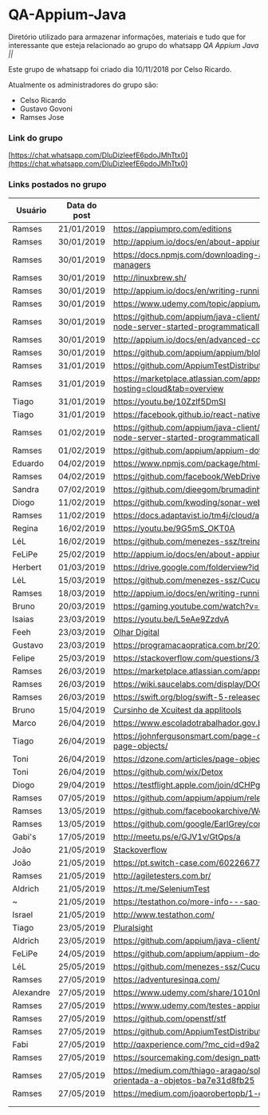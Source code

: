 # QA-Appium-Java
Diretório utilizado para armazenar informações, materiais e tudo que for interessante que esteja relacionado ao grupo do whatsapp *QA Appium Java ||*

Este grupo de whatsapp foi criado dia 10/11/2018 por Celso Ricardo.

Atualmente os administradores do grupo são:
- Celso Ricardo
- Gustavo Govoni
- Ramses Jose

### Link do grupo

[https://chat.whatsapp.com/DluDizleefE6pdoJMhTtx0](https://chat.whatsapp.com/DluDizleefE6pdoJMhTtx0)

### Links postados no grupo

|Usuário|Data do post|Informação|
|---|---|---|
|Ramses|21/01/2019|https://appiumpro.com/editions|
|Ramses|30/01/2019|http://appium.io/docs/en/about-appium/getting-started/|
|Ramses|30/01/2019|https://docs.npmjs.com/downloading-and-installing-node-js-and-npm#windows-node-version-managers|
|Ramses|30/01/2019|http://linuxbrew.sh/|
|Ramses|30/01/2019|http://appium.io/docs/en/writing-running-appium/server-args/|
|Ramses|30/01/2019|https://www.udemy.com/topic/appium/|
|Ramses|30/01/2019|https://github.com/appium/java-client/blob/master/docs/The-starting-of-an-app-using-Appium-node-server-started-programmatically.md|
|Ramses|30/01/2019|http://appium.io/docs/en/advanced-concepts/parallel-tests/|
|Ramses|30/01/2019|https://github.com/appium/appium/blob/master/CHANGELOG.md|
|Ramses|31/01/2019|https://github.com/AppiumTestDistribution/AppiumTestDistribution|
|Ramses|31/01/2019|https://marketplace.atlassian.com/apps/1213259/test-management-for-jira?hosting=cloud&tab=overview|
|Tiago|31/01/2019|https://youtu.be/10Zzlf5DmSI|
|Tiago|31/01/2019|https://facebook.github.io/react-native/docs/accessibility|
|Ramses|01/02/2019|https://github.com/appium/java-client/blob/master/docs/The-starting-of-an-app-using-Appium-node-server-started-programmatically.md|
|Ramses|01/02/2019|https://github.com/appium/appium-dotnet-driver/wiki/How-to-start-an-AppiumDriver-locally|
|Eduardo|04/02/2019|https://www.npmjs.com/package/html-reporter-mobile-test|
|Ramses|04/02/2019|https://github.com/facebook/WebDriverAgent/wiki/Class-Chain-Queries-Construction-Rules|
|Sandra|07/02/2019|https://github.com/dieegom/brumadinho_location|
|Diogo|11/02/2019|https://github.com/kwoding/sonar-webdriver-plugin|
|Ramses|11/02/2019|https://docs.adaptavist.io/tm4j/cloud/api/v2/#|
|Regina|16/02/2019|https://youtu.be/9G5mS_OKT0A|
|LéL|16/02/2019|https://github.com/menezes-ssz/treinamento-appium-java|
|FeLiPe|25/02/2019|http://appium.io/docs/en/about-appium/getting-started/#verifying-the-installation|
|Herbert|01/03/2019|https://drive.google.com/folderview?id=0B_09GivwOi5mZkRQbnJvYmtoaVU|
|LéL|15/03/2019|https://github.com/menezes-ssz/CucumberTestAndroidWithAppium|
|Ramses|18/03/2019|http://appium.io/docs/en/writing-running-appium/android/uiautomator-uiselector/|
|Bruno|20/03/2019|https://gaming.youtube.com/watch?v=KBGJjaG3bJs|
|Isaias|23/03/2019|https://youtu.be/L5eAe9ZzdvA|
|Feeh|23/03/2019|[Olhar Digital](https://olhardigital.com.br/noticia/startup-oferece-cursos-gratuitos-de-python-e-react/83983?fbclid=IwAR1apOVNb4yN6bZQlEt4bPSsG8JGw6YCGe1WwOlp3Cs68dNn4-bIu5-f7pw)|
|Gustavo|23/03/2019|https://programacaopratica.com.br/2019/03/23/250-cursos-gratuitos-da-udemy/|
|Felipe|25/03/2019|https://stackoverflow.com/questions/34538571/dcucumber-options-how-to-have-multiple-tags|
|Ramses|26/03/2019|https://marketplace.atlassian.com/apps/1214697/sauce-labs-for-jira?hosting=cloud&tab=overview|
|Ramses|26/03/2019|https://wiki.saucelabs.com/display/DOCS/Using+Sauce+Labs+with+Continuous+Integration+Platforms|
|Ramses|26/03/2019|https://swift.org/blog/swift-5-released/|
|Bruno|15/04/2019|[Cursinho de Xcuitest da applitools](https://testautomationu.applitools.com/introduction-to-ios-test-automation-with-xcuitest/?mkt_tok=eyJpIjoiWkRobE1tRTBNamcxTWpBMiIsInQiOiJVV2dCUlhUMnRaeHl2eUVhTWNzNFFkVmRVNDBqTjk3K09BVkZjYUlhRzQyQkV5M3lGQ1RlWFh5SDJwUXVhVTBhTEVMQ1RpYklNTFZkMmE0NkpsTWo4Z0hnXC9yNWlIWFE1cDEwb2VkY3JESEpFYWJ3eTZpZldXNURMcGZIWHdTNGcifQ%3D%3D)|
|Marco|26/04/2019|https://www.escoladotrabalhador.gov.br/cursos/|
|Tiago|26/04/2019|https://johnfergusonsmart.com/page-objects-that-suck-less-tips-for-writing-more-maintainable-page-objects/|
|Toni|26/04/2019|https://dzone.com/articles/page-objects-refactored-solid-steps-to-the-screenp|
|Toni|26/04/2019|https://github.com/wix/Detox|
|Diogo|29/04/2019|https://testflight.apple.com/join/dCHPgTEO|
|Ramses|07/05/2019|https://github.com/appium/appium/releases|
|Ramses|13/05/2019|https://github.com/facebookarchive/WebDriverAgent|
|Ramses|13/05/2019|https://github.com/google/EarlGrey/commits/earlgrey2|
|Gabi's|17/05/2019|http://meetu.ps/e/GJV1v/GtQps/a|
|João|21/05/2019|[Stackoverflow](https://pt.stackoverflow.com/questions/94620/qual-a-melhor-maneira-mais-r%C3%A1pida-de-ler-um-arquivo-de-um-servidor-web)|
|João|21/05/2019|https://pt.switch-case.com/60226677|
|Ramses|21/05/2019|http://agiletesters.com.br/|
|Aldrich|21/05/2019|https://t.me/SeleniumTest|
|~|21/05/2019|https://testathon.co/more-info---sao-paulo-10th-august/|
|Israel|21/05/2019|http://www.testathon.com/|
|Tiago|23/05/2019|[Pluralsight](https://www.pluralsight.com/guides/getting-started-with-page-object-pattern-for-your-selenium-tests?clickid=Qol2Fy0SPW5ZwtN1mqSMJU4yUkl3bMSB2Stlzg0&irgwc=1&mpid=27795&utm_source=impactradius&utm_medium=digital_affiliate&utm_campaign=27795&aid=7010a000001xAKZAA2)|
|Aldrich|23/05/2019|https://github.com/appium/java-client/blob/master/docs/Page-objects.md|
|FeLiPe|24/05/2019|https://github.com/appium/appium-doctor/blob/master/README.md|
|LéL|25/05/2019|https://github.com/menezes-ssz/CucumberAndroidAndIosTestJava/blob/master/pom.xml|
|Ramses|27/05/2019|https://adventuresinqa.com/|
|Alexandre|27/05/2019|https://www.udemy.com/share/1010nkBEEec11QQXQ=/|
|Ramses|27/05/2019|https://www.udemy.com/testes-appium/|
|Ramses|27/05/2019|https://github.com/openstf/stf|
|Ramses|27/05/2019|https://github.com/AppiumTestDistribution/AppiumTestDistribution|
|Fabi|27/05/2019|http://qaxperience.com/?mc_cid=d9a29476d8&mc_eid=4b1ab39f18|
|Ramses|27/05/2019|https://sourcemaking.com/design_patterns|
|Ramses|27/05/2019|https://medium.com/thiago-aragao/solid-princ%C3%ADpios-da-programa%C3%A7%C3%A3o-orientada-a-objetos-ba7e31d8fb25|
|Ramses|27/05/2019|https://medium.com/joaorobertopb/1-clean-code-o-que-%C3%A9-porque-usar-1e4f9f4454c6|
|   |   |   |
|   |   |   |
